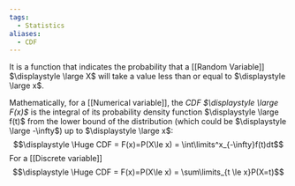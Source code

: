 ```yaml
---
tags:
  - Statistics
aliases:
  - CDF
---
```

It is a function that indicates the probability that a [[Random Variable]] $\displaystyle \large X$ will take a value less than or equal to $\displaystyle \large x$. 

Mathematically, for a [[Numerical variable]], the *CDF $\displaystyle \large F(x)$* is the integral of its probability density function $\displaystyle \large f(t)$ from the lower bound of the distribution (which could be $\displaystyle \large -\infty$) up to $\displaystyle \large x$:
$$\displaystyle \Huge CDF = F(x)=P(X\le x) = \int\limits^x_{-\infty}f(t)dt$$
For a [[Discrete variable]]
$$\displaystyle \Huge CDF = F(x)=P(X\le x) = \sum\limits_{t \le x}P(X=t)$$